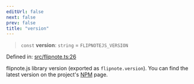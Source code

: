 ```yaml
---
editUrl: false
next: false
prev: false
title: "version"
---
```


> `const` **version**: `string` = `FLIPNOTEJS_VERSION`

Defined in: [src/flipnote.ts:26](https://github.com/jaames/flipnote.js/blob/fa9305c29e8ec1c9100d20a6b44d2fa614eb1888/src/flipnote.ts#L26)

flipnote.js library version (exported as `flipnote.version`).
You can find the latest version on the project's [NPM](https://www.npmjs.com/package/flipnote.js) page.
